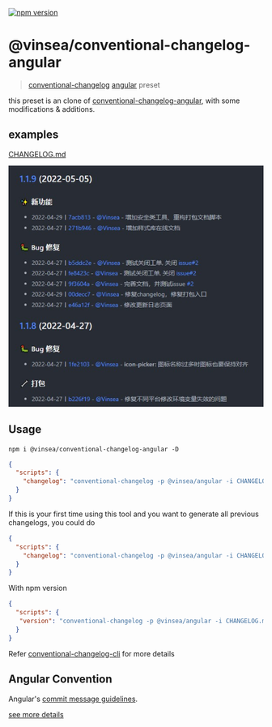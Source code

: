 [![npm version](https://img.shields.io/npm/v/@vinsea/conventional-changelog-angular.svg)](https://www.npmjs.com/package/@vinsea/conventional-changelog-angular
)

# @vinsea/conventional-changelog-angular

> [conventional-changelog](https://github.com/ajoslin/conventional-changelog) [angular](https://github.com/angular/angular) preset

this preset is an clone of [conventional-changelog-angular](https://www.npmjs.com/package/conventional-changelog-angular), with some modifications & additions.

## examples
[CHANGELOG.md](../../CHANGELOG.md)

![CHANGELOG.md](./example.jpg)

## Usage
```
npm i @vinsea/conventional-changelog-angular -D
```
```json
{
  "scripts": {
    "changelog": "conventional-changelog -p @vinsea/angular -i CHANGELOG.md -s"
  }
}
```
If this is your first time using this tool and you want to generate all previous changelogs, you could do
```json
{
  "scripts": {
    "changelog": "conventional-changelog -p @vinsea/angular -i CHANGELOG.md -s -r 0"
  }
}
```
With npm version
```json
{
  "scripts": {
   "version": "conventional-changelog -p @vinsea/angular -i CHANGELOG.md -s && git add CHANGELOG.md"
  }
}
```
Refer [conventional-changelog-cli](https://www.npmjs.com/package/conventional-changelog-cli) for more details

## Angular Convention

Angular's [commit message guidelines](https://github.com/angular/angular/blob/master/CONTRIBUTING.md#commit).

[see more details](https://github.com/conventional-changelog/conventional-changelog/blob/master/packages/conventional-changelog-angular/README.md)